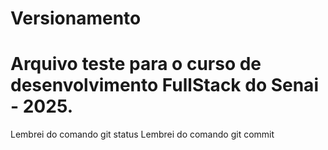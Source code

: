 # Versionamento

# Arquivo teste para o curso de desenvolvimento FullStack do Senai - 2025.

Lembrei do comando git status
Lembrei do comando git commit

